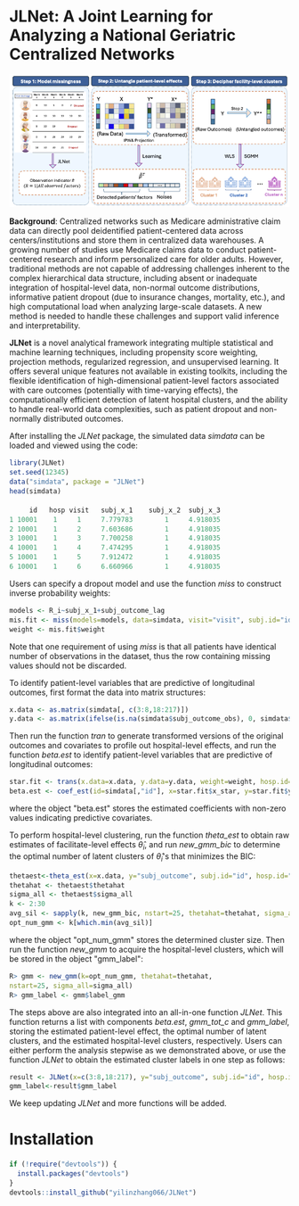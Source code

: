 # JLNet: A Joint Learning for Analyzing a National Geriatric Centralized Networks

![](man/figures/fcfigure.png)

**Background**: Centralized networks such as Medicare administrative claim data can directly pool deidentified patient-centered data across centers/institutions and store them in centralized data warehouses. A growing number of studies use Medicare claims data to conduct patient-centered research and inform personalized care for older adults. However, traditional methods are not capable of addressing challenges inherent to the complex hierarchical data structure,  including absent or inadequate integration of hospital-level data, non-normal outcome distributions, informative patient dropout (due to insurance changes, mortality, etc.), and high computational load when analyzing large-scale datasets. A new method is needed to handle these challenges and support valid inference and interpretability.

**JLNet** is a novel analytical framework integrating multiple statistical and machine learning techniques, including propensity score weighting, projection methods, regularized regression, and unsupervised learning. It offers several unique features not available in existing toolkits, including the flexible identification of high-dimensional patient-level factors associated with care outcomes (potentially with time-varying effects), the computationally efficient detection of latent hospital clusters, and the ability to handle real-world data complexities, such as patient dropout and non-normally distributed outcomes. 

After installing the *JLNet* package, the simulated data *simdata* can be loaded and viewed using the code:
``` r
library(JLNet)
set.seed(12345)
data("simdata", package = "JLNet")
head(simdata)

     id   hosp visit   subj_x_1    subj_x_2  subj_x_3 
1 10001    1     1     7.779783        1     4.918035
2 10001    1     2     7.603686        1     4.918035
3 10001    1     3     7.700258        1     4.918035
4 10001    1     4     7.474295        1     4.918035
5 10001    1     5     7.912472        1     4.918035
6 10001    1     6     6.660966        1     4.918035
```

Users can specify a dropout model and use the function *miss* to construct inverse probability weights:
```r
models <- R_i~subj_x_1+subj_outcome_lag
mis.fit <- miss(models=models, data=simdata, visit="visit", subj.id="id", family="binomial")
weight <- mis.fit$weight
```
Note that one requirement of using *miss* is that all patients have identical number of observations in the dataset, thus the row containing missing values should not be discarded.

To identify patient-level variables that are predictive of longitudinal outcomes, first format the data into matrix structures:
```r
x.data <- as.matrix(simdata[, c(3:8,18:217)])
y.data <- as.matrix(ifelse(is.na(simdata$subj_outcome_obs), 0, simdata$subj_outcome_obs))
```
Then run the function *tran* to generate transformed versions of the original outcomes and covariates to profile out hospital-level effects, and run the function *beta.est* to identify patient-level variables that are predictive of longitudinal outcomes:
```r
star.fit <- trans(x.data=x.data, y.data=y.data, weight=weight, hosp.id=simdata[, "hosp"])
beta.est <- coef_est(id=simdata[,"id"], x=star.fit$x_star, y=star.fit$y_star, weights=weight, nfolds=5, nvisit=6)$beta.est
```
where the object "beta.est" stores the estimated coefficients with non-zero values indicating predictive covariates.

To perform hospital-level clustering, run the function *theta\_est* to obtain raw estimates of facilitate-level effects $\hat{\theta}_i$, and run *new\_gmm\_bic* to determine the optimal number of latent clusters of $\hat{\theta}_i$'s that minimizes the BIC:
```r
thetaest<-theta_est(x=x.data, y="subj_outcome", subj.id="id", hosp.id="hosp", data=simdata, beta=beta.est, weight=weight)
thetahat <- thetaest$thetahat
sigma_all <- thetaest$sigma_all
k <- 2:30
avg_sil <- sapply(k, new_gmm_bic, nstart=25, thetahat=thetahat, sigma_all=sigma_all)
opt_num_gmm <- k[which.min(avg_sil)]
```
where the object "opt\_num\_gmm" stores the determined cluster size. Then run the function *new\_gmm* to acquire the hospital-level clusters, which will be stored in the object "gmm\_label":
```r
R> gmm <- new_gmm(k=opt_num_gmm, thetahat=thetahat,
nstart=25, sigma_all=sigma_all)
R> gmm_label <- gmm$label_gmm
```
The steps above are also integrated into an all-in-one function *JLNet*. This function returns a list with components *beta.est*, *gmm\_tot\_c* and *gmm\_label*, storing the estimated patient-level effect, the optimal number of latent clusters, and the estimated hospital-level clusters, respectively. Users can either perform the analysis stepwise as we demonstrated above, or use the function *JLNet* to obtain the estimated cluster labels in one step as follows: 
```r
result <- JLNet(x=c(3:8,18:217), y="subj_outcome", subj.id="id", hosp.id="hosp", visit="visit", data=simdata, models=models, family=binomial, nfolds=5, nvisit=6, k=c(2:30), nstart=25)
gmm_label<-result$gmm_label
```
We keep updating *JLNet* and more functions will be added.

# Installation

``` r
if (!require("devtools")) {
  install.packages("devtools")
}
devtools::install_github("yilinzhang066/JLNet")
```

